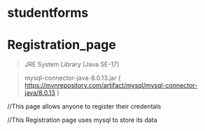 # studentforms
 # Registration_page

  >JRE System Library [Java SE-17]

  >mysql-connector-java-8.0.13.jar { https://mvnrepository.com/artifact/mysql/mysql-connector-java/8.0.13 }

  //This page allows anyone to register their credentals 
  
  //This Registration page uses mysql to store its data
